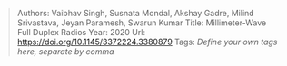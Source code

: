 > Authors: Vaibhav Singh, Susnata Mondal, Akshay Gadre, Milind Srivastava, Jeyan Paramesh, Swarun Kumar
> Title: Millimeter-Wave Full Duplex Radios
> Year: 2020
> Url: https://doi.org/10.1145/3372224.3380879
> Tags: *Define your own tags here, separate by comma*
